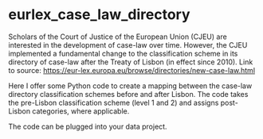 # eurlex_case_law_directory

Scholars of the Court of Justice of the European Union (CJEU) are interested in the development of case-law over time. However, the CJEU implemented a fundamental change to the classification scheme in its directory of case-law after the Treaty of Lisbon (in effect since 2010). Link to source: https://eur-lex.europa.eu/browse/directories/new-case-law.html

Here I offer some Python code to create a mapping between the case-law directory classification schemes before and after Lisbon. The code takes the pre-Lisbon classification scheme (level 1 and 2) and assigns post-Lisbon categories, where applicable. 

The code can be plugged into your data project. 



